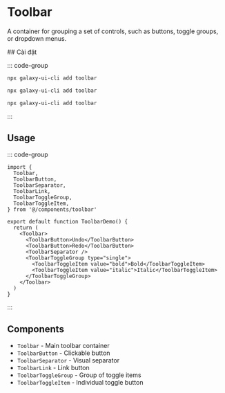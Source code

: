# Toolbar

A container for grouping a set of controls, such as buttons, toggle groups, or dropdown menus.


<ComponentPreview name="ToolbarDemo">
  <template #preview>
    <DemoContainer>
      <ToolbarDemo />
    </DemoContainer>
  </template>
  <template #code>

::: code-group
```vue [Vue]
<template><div>Demo</div></template>
```

```tsx [React]
export default function App() { return <div>Demo</div> }
```

```typescript [Angular]
@Component({ template: `<div>Demo</div>` })
export class DemoComponent {}
```
:::

  </template>
</ComponentPreview>
## Cài đặt

::: code-group
```bash [React]
npx galaxy-ui-cli add toolbar
```

```bash [Vue]
npx galaxy-ui-cli add toolbar
```

```bash [Angular]
npx galaxy-ui-cli add toolbar
```
:::

## Usage

::: code-group
```tsx [React]
import {
  Toolbar,
  ToolbarButton,
  ToolbarSeparator,
  ToolbarLink,
  ToolbarToggleGroup,
  ToolbarToggleItem,
} from '@/components/toolbar'

export default function ToolbarDemo() {
  return (
    <Toolbar>
      <ToolbarButton>Undo</ToolbarButton>
      <ToolbarButton>Redo</ToolbarButton>
      <ToolbarSeparator />
      <ToolbarToggleGroup type="single">
        <ToolbarToggleItem value="bold">Bold</ToolbarToggleItem>
        <ToolbarToggleItem value="italic">Italic</ToolbarToggleItem>
      </ToolbarToggleGroup>
    </Toolbar>
  )
}
```
:::

## Components

- `Toolbar` - Main toolbar container
- `ToolbarButton` - Clickable button
- `ToolbarSeparator` - Visual separator
- `ToolbarLink` - Link button
- `ToolbarToggleGroup` - Group of toggle items
- `ToolbarToggleItem` - Individual toggle button
